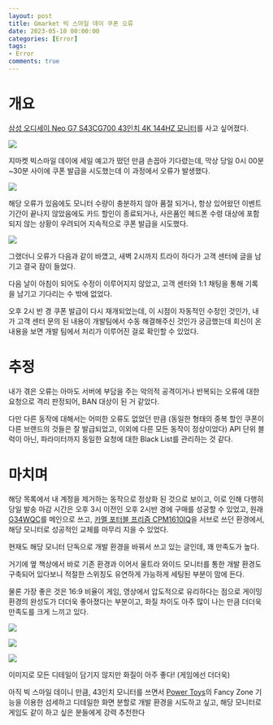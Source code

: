 ```yaml
---
layout: post
title: Gmarket 빅 스마일 데이 쿠폰 오류
date: 2023-05-10 00:00:00
categories: [Error]
tags: 
- Error
comments: true
---
```


# 개요

[삼성 오디세이 Neo G7 S43CG700 43인치 4K 144HZ 모니터](http://item.gmarket.co.kr/Item?goodscode=2723622623)를 사고 싶어졌다.

![](/img/2023/S43CG700.png)

지마켓 빅스마일 데이에 세일 예고가 떴던 만큼 손꼽아 기다렸는데, 막상 당일 0시 00분~30분 사이에 쿠폰 발급을 시도했는데 이 과정에서 오류가 발생했다.

![](/img/2023/gmarket_coupon_error_1.PNG)

해당 오류가 있음에도 모니터 수량이 충분하지 않아 품절 되거나, 항상 있어왔던 이벤트 기간이 끝나지 않았음에도 카드 할인이 종료되거나, 사은품인 헤드폰 수령 대상에 포함되지 않는 상황이 우려되어 지속적으로 쿠폰 발급을 시도했다.

![](/img/2023/gmarket_coupon_error_2.PNG)

그랬더니 오류가 다음과 같이 바꼈고, 새벽 2시까지 트라이 하다가 고객 센터에 글을 남기고 결국 잠이 들었다.

다음 날이 아침이 되어도 수정이 이루어지지 않았고, 고객 센터와 1:1 채팅을 통해 기록을 남기고 기다리는 수 밖에 없었다.


오후 2시 반 경 쿠폰 발급이 다시 재개되었는데, 이 시점이 자동적인 수정인 것인가, 내가 고객 센터 문의 된 내용이 개발팀에서 수동 해결해주신 것인가 궁금했는데 회신이 온 내용을 보면 개발 팀에서 처리가 이루어진 걸로 확인할 수 있었다.

# 추정

내가 겪은 오류는 아마도 서버에 부담을 주는 악의적 공격이거나 반복되는 오류에 대한 요청으로 격리 판정되어, BAN 대상이 된 거 같았다.

다만 다른 동작에 대해서는 어떠한 오류도 없었던 만큼 (동일한 형태의 중복 할인 쿠폰이 다른 브랜드의 것들은 잘 발급되었고, 이외에 다른 모든 동작이 정상이었다) API 단위 블럭이 아닌, 파라미터까지 동일한 요청에 대한 Black List를 관리하는 것 같다.

# 마치며

해당 목록에서 내 계정을 제거하는 동작으로 정상화 된 것으로 보이고, 이로 인해 다행히 당일 발송 마감 시간은 오후 3시 이전인 오후 2시반 경에 구매를 성공할 수 있었고, 원래 [G34WQC](https://www.gigabyte.com/kr/Monitor/G34WQC)를 메인으로 쓰고, [카멜 포터블 프리즘 CPM1610IQ](https://prod.danawa.com/info/?pcode=18365327)을 서브로 쓰던 환경에서, 해당 모니터로 성공적인 교체를 마무리 지을 수 있었다.

현재도 해당 모니터 단독으로 개발 환경을 바꿔서 쓰고 있는 글인데, 꽤 만족도가 높다.

거기에 옆 책상에서 바로 기존 환경과 이어서 울트라 와이드 모니터를 통한 개발 환경도 구축되어 있다보니 적절한 스위칭도 유연하게 가능하게 세팅된 부분이 맘에 든다.

물론 가장 좋은 것은 16:9 비율이 게임, 영상에서 압도적으로 유리하다는 점으로 게이밍 환경의 완성도가 더더욱 좋아졌다는 부분이고, 화질 차이도 아주 많이 나는 만큼 더더욱 만족도를 크게 느끼고 있다.


![](/img/2023/S43CG700_1.jpeg)

![](/img/2023/S43CG700_2.jpeg)

![](/img/2023/S43CG700_3.jpeg)

이미지로 모든 디테일이 담기지 않지만 화질이 아주 좋다! (게임에선 더더욱)

아직 빅 스마일 데이니 만큼, 43인치 모니터를 쓰면서 [Power Toys](https://learn.microsoft.com/ko-kr/windows/powertoys/install)의 Fancy Zone 기능을  이용한 섬세하고 디테일한 화면 분할로 개발 환경을 시도하고 싶고, 해당 모니터로 게임도 같이 하고 싶은 분들에게 강력 추천한다